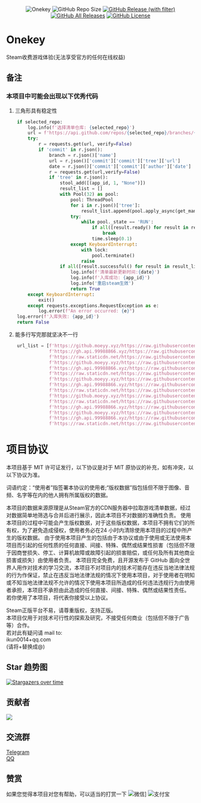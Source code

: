<div align="center">

![Onekey](https://socialify.git.ci/ikun0014/Onekey/image?description=1&font=Inter&forks=1&issues=1&language=1&name=1&owner=1&pulls=1&stargazers=1&theme=Auto)
![GitHub Repo Size](https://img.shields.io/github/repo-size/ikun0014/Onekey?style=for-the-badge)
[![GitHub Release (with filter)](https://img.shields.io/github/v/release/ikun0014/Onekey?style=for-the-badge)](https://github.com/ikun0014/Onekey/releases/latest)
[![GitHub All Releases](https://img.shields.io/github/downloads/ikun0014/Onekey/total?style=for-the-badge&color=violet)](https://github.com/ikun0014/Onekey/releases)
[![GitHub License](https://img.shields.io/github/license/ikun0014/Onekey?style=for-the-badge)](https://github.com/ikun0014/Onekey/blob/main/LICENSE)

</div>

# Onekey
Steam收费游戏体验(无法享受官方的任何在线权益)  

## 备注
### 本项目中可能会出现以下优秀代码

1. 三角形具有稳定性
```python
    if selected_repo:
        log.info(f'选择清单仓库: {selected_repo}')
        url = f'https://api.github.com/repos/{selected_repo}/branches/{app_id}'
        try:
            r = requests.get(url, verify=False)
            if 'commit' in r.json():
                branch = r.json()['name']
                url = r.json()['commit']['commit']['tree']['url']
                date = r.json()['commit']['commit']['author']['date']
                r = requests.get(url,verify=False)
                if 'tree' in r.json():
                    stool_add([(app_id, 1, "None")])
                    result_list = []
                    with Pool(32) as pool:
                        pool: ThreadPool
                        for i in r.json()['tree']:
                            result_list.append(pool.apply_async(get_manifest, (branch, i['path'], get_steam_path(), app_id)))
                        try:
                            while pool._state == 'RUN':
                                if all([result.ready() for result in result_list]):
                                    break
                                time.sleep(0.1)
                        except KeyboardInterrupt:
                            with lock:
                                pool.terminate()
                            raise
                    if all([result.successful() for result in result_list]):
                        log.info(f'清单最新更新时间:{date}')
                        log.info(f'入库成功: {app_id}')
                        log.info('重启steam生效')
                        return True
        except KeyboardInterrupt:
            exit()
        except requests.exceptions.RequestException as e:
            log.error(f"An error occurred: {e}")
    log.error(f'入库失败: {app_id}')
    return False
```

2. 能多行写完那就坚决不一行
```python
    url_list = [f'https://github.moeyy.xyz/https://raw.githubusercontent.com/BlankTMing/ManifestAutoUpdate/{branch}/{path}',
                f'https://gh.api.99988866.xyz/https://raw.githubusercontent.com/BlankTMing/ManifestAutoUpdate/{branch}/{path}',
                f'https://raw.staticdn.net/https://raw.githubusercontent.com/BlankTMing/ManifestAutoUpdate/{branch}/{path}',
                f'https://github.moeyy.xyz/https://raw.githubusercontent.com/lls7890/Repository/{branch}/{path}',
                f'https://gh.api.99988866.xyz/https://raw.githubusercontent.com/lls7890/Repository/{branch}/{path}',
                f'https://raw.staticdn.net/https://raw.githubusercontent.com/lls7890/Repository/{branch}/{path}',
                f'https://github.moeyy.xyz/https://raw.githubusercontent.com/isKoi/Manifest-AutoUpdate/{branch}/{path}',
                f'https://gh.api.99988866.xyz/https://raw.githubusercontent.com/isKoi/Manifest-AutoUpdate/{branch}/{path}',
                f'https://raw.staticdn.net/https://raw.githubusercontent.com/isKoi/Manifest-AutoUpdate/{branch}/{path}',
                f'https://github.moeyy.xyz/https://raw.githubusercontent.com/qwq-xinkeng/awaqwqmain/{branch}/{path}',
                f'https://raw.staticdn.net/https://raw.githubusercontent.com/qwq-xinkeng/awaqwqmain/{branch}/{path}',
                f'https://gh.api.99988866.xyz/https://raw.githubusercontent.com/qwq-xinkeng/awaqwqmain/{branch}/{path}',
                f'https://github.moeyy.xyz/https://raw.githubusercontent.com/Onekey-Project/Manifest-AutoUpdate/{branch}/{path}',
                f'https://gh.api.99988866.xyz/https://raw.githubusercontent.com/Onekey-Project/Manifest-AutoUpdate/{branch}/{path}',
                f'https://raw.staticdn.net/https://raw.githubusercontent.com/Onekey-Project/Manifest-AutoUpdate/{branch}/{path}']
```

# 项目协议
本项目基于 MIT 许可证发行，以下协议是对于 MIT 原协议的补充，如有冲突，以以下协议为准。

词语约定：“使用者”指签署本协议的使用者;“版权数据”指包括但不限于图像、音频、名字等在内的他人拥有所属版权的数据。

本项目的数据来源原理是从Steam官方的CDN服务器中拉取游戏清单数据，经过对数据简单地筛选与合并后进行展示，因此本项目不对数据的准确性负责。
使用本项目的过程中可能会产生版权数据，对于这些版权数据，本项目不拥有它们的所有权，为了避免造成侵权，使用者务必在24 小时内清除使用本项目的过程中所产生的版权数据。
由于使用本项目产生的包括由于本协议或由于使用或无法使用本项目而引起的任何性质的任何直接、间接、特殊、偶然或结果性损害（包括但不限于因商誉损失、停工、计算机故障或故障引起的损害赔偿，或任何及所有其他商业损害或损失）由使用者负责。
本项目完全免费，且开源发布于 GitHub 面向全世界人用作对技术的学习交流，本项目不对项目内的技术可能存在违反当地法律法规的行为作保证，禁止在违反当地法律法规的情况下使用本项目，对于使用者在明知或不知当地法律法规不允许的情况下使用本项目所造成的任何违法违规行为由使用者承担，本项目不承担由此造成的任何直接、间接、特殊、偶然或结果性责任。
若你使用了本项目，将代表你接受以上协议。

Steam正版平台不易，请尊重版权，支持正版。  
本项目仅用于对技术可行性的探索及研究，不接受任何商业（包括但不限于广告等）合作。  
若对此有疑问请 mail to:  
ikun0014+qq.com  
(请将+替换成@)

## Star 趋势图

[![Stargazers over time](https://starchart.cc/ikun0014/Onekey.svg)](https://starchart.cc/ikun0014/Onekey)

## 贡献者

<a href="https://github.com/ikun0014/Onekey/graphs/contributors">
  <img src="https://contrib.rocks/image?repo=ikun0014/Onekey" />
</a>

## 交流群
[Telegram](https://t.me/OnekeyProject)  
[QQ](https://qm.qq.com/cgi-bin/qm/qr?k=LIGCgexM7pKDdAzOYYt48-q3MKEJ86zQ&jump_from=webapi&authKey=phTpxY5oXbshlXPnxvgE1fgEq5jORww2Z77Wytdlfzc+gllkXNOq8SZYXgdVWjLU)

## 赞赏
如果您觉得本项目对您有帮助，可以适当的打赏一下
![微信](https://github.com/Onekey-Project/Onekey/blob/main/wx.png)]
![支付宝](https://github.com/Onekey-Project/Onekey/blob/main/zfb.jpg)